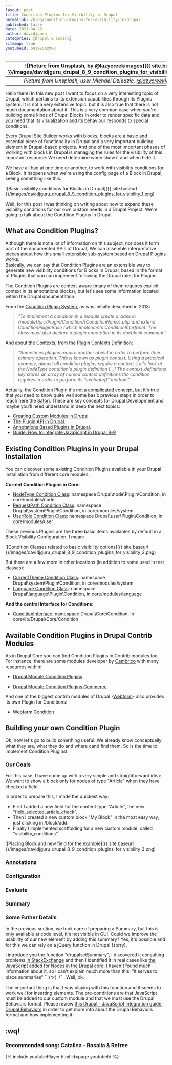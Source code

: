 ```yaml
---
layout: post
title: Condition Plugins for Visibility in Drupal  
permalink: /blog/condition-plugins-for-visibility-in-drupal
published: false
date: 2021-04-26
author: davidjguru
categories: [Drupal & Coding]
sitemap: true
youtubeId: 6O192OAzMH8
---
```


| ![Picture from Unsplash, by @lazycreekimages]({{ site.baseurl }}/images/davidjguru_drupal_8_9_condition_plugins_for_visibility_main.png) |
|:--:|
| *Picture from Unsplash, user Michael Dziedzic, [@lazycreekimages](https://unsplash.com/@lazycreekimages)* |  

Hello there! In this new post I want to focus on a very interesting topic of Drupal, which pertains to its extension capabilities through its Plugins system. It is not a very extensive topic, but it is also true that there is not much documentation about it. This is a very common case when you're building some kinds of Drupal Blocks in order to render specific data and you need that its visualization and its behaviour responds to special conditions.  
<!--more-->

Every Drupal Site Builder works with blocks, blocks are a basic and essential piece of functionality in Drupal and a very important building element in Drupal-based projects. And one of the most important phases of working with blocks in Drupal is managing the rules for the visibility of this important resource: We need determine when show it and when hide it.  

We have all had at one time or another, to work with visibility conditions for a Block. It happens when we're using the config page of a Block in Drupal, seeing something like this:  

![Basic visibility conditions for Blocks in Drupal]({{ site.baseurl }}/images/davidjguru_drupal_8_9_condition_plugins_for_visibility_1.png)

Well, for this post I was thinking on writing about how to expand these visibility conditions for our own custom needs in a Drupal Project. We're going to talk about the Condition Plugins in Drupal.  

## What are Condition Plugins? 

Although there is not a lot of information on this subject, nor does it form part of the documented APIs of Drupal, We can assemble interpretative pieces about how this small extensible sub-system based on Drupal Plugins works.  
Basically, we can say that Condition Plugins are an extensible way to generate new visibility conditions for Blocks in Drupal, based in the format of Plugins that you can implement following the Drupal rules for Plugins.  

The Condition Plugins are context-aware (many of them requires explicit context in its annotations blocks), but let's see some information located within the Drupal documentation:  

From the [Condition Plugin System](https://www.drupal.org/node/1961370), as was initially described in 2013: 

> _"To implement a condition in a module create a class in {module}/src/Plugin/Condition/{ConditionName}.php and extend ConditionPluginBase (which implements ConditionInterface). The class must also declare a plugin annotation in its docblock comment."_  
> 

And about the Contexts, from the [Plugin Contexts Definition](https://www.drupal.org/docs/drupal-apis/plugin-api/plugin-contexts):  

> _"Sometimes plugins require another object in order to perform their primary operation. This is known as plugin context. Using a practical example, almost all condition plugins require a context. Let's look at the NodeType condition's plugin definition [...] The context_definitions key stores an array of named context definitions the condition requires in order to perform its "evaluate()" method."_  

Actually, the Condition Plugin it's not a complicated concept, but it's true that you need to know quite well some basic previous steps in order to reach here the [Satori](https://en.wikipedia.org/wiki/Satori). These are key concepts for Drupal Development and maybe you'll need understand in deep the next topics:  
* [Creating Custom Modules in Drupal](https://www.drupal.org/docs/creating-custom-modules).  
* [The Plugin API in Drupal](https://www.drupal.org/docs/drupal-apis/plugin-api).  
* [Annotations Based Plugins in Drupal](https://www.drupal.org/docs/drupal-apis/plugin-api/annotations-based-plugins).  
* [Guide: How to integrate JavaScript in Drupal 8-9](https://www.therussianlullaby.com/blog/guide-how-to-integrate-javascript-in-drupal-8-9/)  

## Existing Condition Plugins in your Drupal Installation  

You can discover some existing Condition Plugins available in your Drupal installation from different core modules:   

**Current Condition Plugins in Core:**

* [NodeType Condition Class](https://api.drupal.org/api/drupal/core%21modules%21node%21src%21Plugin%21Condition%21NodeType.php/class/NodeType/9.2.x): namespace Drupal\node\Plugin\Condition, in core/modules/node  
* [RequestPath Condition Class](https://api.drupal.org/api/drupal/core%21modules%21system%21src%21Plugin%21Condition%21RequestPath.php/class/RequestPath/9.2.x): namespace Drupal\system\Plugin\Condition, in core/modules/system  
* [UserRole Condition Class](https://api.drupal.org/api/drupal/core%21modules%21user%21src%21Plugin%21Condition%21UserRole.php/class/UserRole/9.2.x): namespace Drupal\user\Plugin\Condition, in core/modules/user  

These previous Plugins are the three basic items availables by default in a Block Visibility Configuration, I mean:  

![Condition Classes related to basic visibility options]({{ site.baseurl }}/images/davidjguru_drupal_8_9_condition_plugins_for_visibility_2.png)  

But there are a few more in other locations (in addition to some used in test classes):  

* [CurrentTheme Condition Class](https://api.drupal.org/api/drupal/core%21modules%21system%21src%21Plugin%21Condition%21CurrentThemeCondition.php/class/CurrentThemeCondition/9.2.x): namespace Drupal\system\Plugin\Condition, in core/modules/system  
* [Language Condition Class](https://api.drupal.org/api/drupal/core%21modules%21language%21src%21Plugin%21Condition%21Language.php/class/Language/9.2.x): namespace Drupal\language\Plugin\Condition, in core/modules/language  
  
**And the central Interface for Conditions:**  
* [ConditionInterface](https://api.drupal.org/api/drupal/core%21lib%21Drupal%21Core%21Condition%21ConditionInterface.php/interface/ConditionInterface/9.2.x): namespace Drupal\Core\Condition, in core/lib/Drupal/Core/Condition  

## Available Condition Plugins in Drupal Contrib Modules  

As in Drupal Core you can find Condition Plugins in Contrib modules too. For instance, there are some modules developer by [Cambrico](https://www.drupal.org/cambrico) with many resources within:   

* [Drupal Module Condition Plugins](https://www.drupal.org/project/condition_plugins)  

* [Drupal Module Condition Plugins Commerce](https://www.drupal.org/project/condition_plugins_commerce)  

And one of the biggest contrib modules of Drupal -[Webform](https://www.drupal.org/project/webform)- also provides its own Plugin for Conditions:  
* [Webform Condition](https://git.drupalcode.org/project/webform/-/blob/6.x/src/Plugin/Condition/Webform.php)  

## Building your own Condition Plugin 

Ok, now let's go to build something useful. We already know conceptually what they are, what they do and where cand find them. So is the time to implement Condition Plugins!.  

### Our Goals
For this case, I have come up with a very simple and straightforward idea:  
We want to show a block only for nodes of type "Article" when they have checked a field. 

In order to prepare this, I made the quickest way:  
* First I added a new field for the content type "Article", the new "field_selected_article_check".  
* Then I created a new custom block "My Block" in the most easy way, just clicking in /block/add.  
* Finally I implemented scaffolding for a new custom module, called "visibility_conditions"  


![Placing Block and new field for the example]({{ site.baseurl }}/images/davidjguru_drupal_8_9_condition_plugins_for_visibility_3.png)  


### Annotations 


### Configuration 


### Evaluate 


### Summary

### Some Futher Details  

In the previous section, we took care of preparing a Summary, but this is only available at code level, it's not visible in GUI. Could we improve the usability of our new element by adding this summary? Yes, it's possible and for this we can rely on a jQuery function in Drupal (sorry).  

I introduce you the function "drupalsetSummary", I discovered it consulting problems [in StackExchange](https://drupal.stackexchange.com/a/252723/94320) and then I identified it in real cases like [the JavaScript added for Nodes in the Drupal core](https://git.drupalcode.org/project/drupal/blob/HEAD/core/modules/node/node.js#L12). I haven't found much information about it, so I can't explain much more than this: "it serves to place summaries" ¯\_(ツ)_/¯ . Well, ok.  

The important thing is that I was playing with this function and it seems to work well for inserting elements. The pre-conditions are that JavaScript must be added to our custom module and that we must use the Drupal Behaviors format. Please review [this Drupal - JavaScript integration guide: Drupal Behaviors](https://www.therussianlullaby.com/blog/guide-how-to-integrate-javascript-in-drupal-8-9/#6--drupal-behaviors) in order to get more info about the Drupal Behaviors format and how implementing it.  


 

## :wq!

### Recommended song: Catalina - Rosalía & Refree

{% include youtubePlayer.html id=page.youtubeId %}
